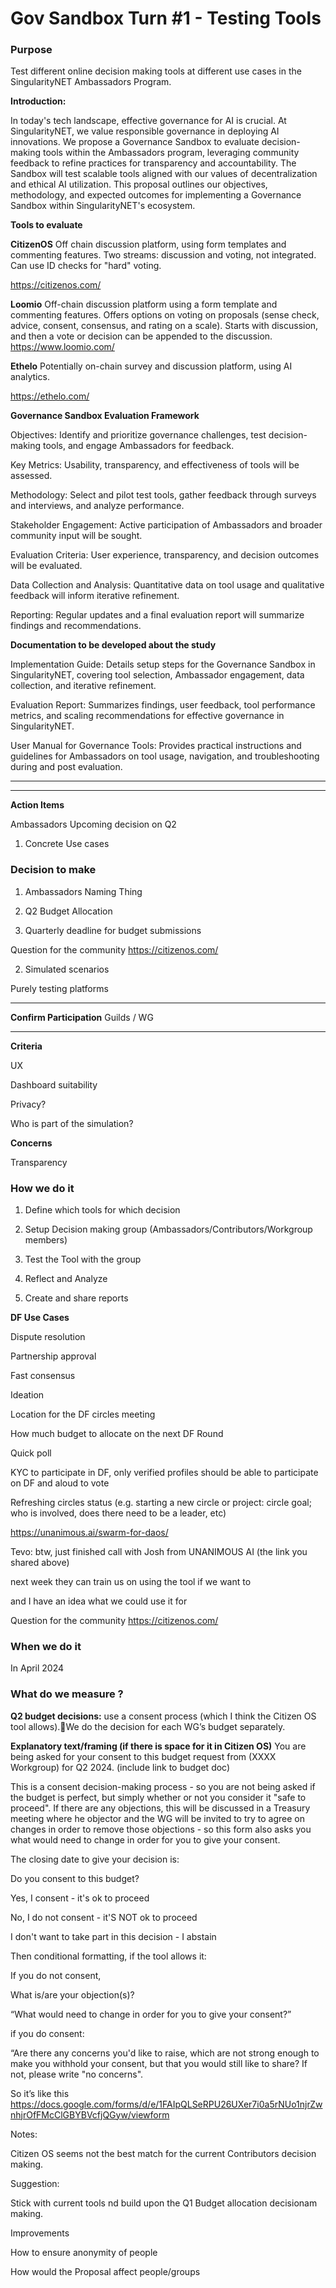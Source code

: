 # Gov Sandbox Turn #1 - Testing Tools



### Purpose

Test different online decision making tools at different use cases in the SingularityNET Ambassadors Program.



**Introduction:**

In today's tech landscape, effective governance for AI is crucial. At SingularityNET, we value responsible governance in deploying AI innovations. We propose a Governance Sandbox to evaluate decision-making tools within the Ambassadors program, leveraging community feedback to refine practices for transparency and accountability. The Sandbox will test scalable tools aligned with our values of decentralization and ethical AI utilization. This proposal outlines our objectives, methodology, and expected outcomes for implementing a Governance Sandbox within SingularityNET's ecosystem.





**Tools to evaluate**



**CitizenOS** Off chain discussion platform, using form templates and commenting features. Two streams: discussion and voting, not integrated. Can use ID checks for "hard" voting.

https://citizenos.com/



**Loomio** Off-chain discussion platform using a form template and commenting features. Offers options on voting on proposals (sense check, advice, consent, consensus, and rating on a scale). Starts with discussion, and then a vote or decision can be appended to the discussion. https://www.loomio.com/



**Ethelo** Potentially on-chain survey and discussion platform, using AI analytics.

https://ethelo.com/



**Governance Sandbox Evaluation Framework**

Objectives: Identify and prioritize governance challenges, test decision-making tools, and engage Ambassadors for feedback.

Key Metrics: Usability, transparency, and effectiveness of tools will be assessed.

Methodology: Select and pilot test tools, gather feedback through surveys and interviews, and analyze performance.

Stakeholder Engagement: Active participation of Ambassadors and broader community input will be sought.

Evaluation Criteria: User experience, transparency, and decision outcomes will be evaluated.

Data Collection and Analysis: Quantitative data on tool usage and qualitative feedback will inform iterative refinement.

Reporting: Regular updates and a final evaluation report will summarize findings and recommendations.



**Documentation to be developed about the study**



Implementation Guide: Details setup steps for the Governance Sandbox in SingularityNET, covering tool selection, Ambassador engagement, data collection, and iterative refinement.

Evaluation Report: Summarizes findings, user feedback, tool performance metrics, and scaling recommendations for effective governance in SingularityNET.

User Manual for Governance Tools: Provides practical instructions and guidelines for Ambassadors on tool usage, navigation, and troubleshooting during and post evaluation.

****

****

**Action Items**

Ambassadors Upcoming decision on Q2



1. Concrete Use cases

### Decision to make

1) Ambassadors Naming Thing

2) Q2 Budget Allocation

3) Quarterly deadline for budget submissions



Question for the community https://citizenos.com/





2. Simulated scenarios

Purely testing platforms

****

**Confirm Participation** Guilds / WG







****

**Criteria**

UX

Dashboard suitability

Privacy?

Who is part of the simulation?



**Concerns**

Transparency



### How we do it

1) Define which tools for which decision

2) Setup Decision making group (Ambassadors/Contributors/Workgroup members)

3) Test the Tool with the group

4) Reflect and Analyze

5) Create and share reports







**DF Use Cases**

Dispute resolution

Partnership approval

Fast consensus

Ideation

Location for the DF circles meeting

How much budget to allocate on the next DF Round

Quick poll

KYC to participate in DF, only verified profiles should be able to participate on DF and aloud to vote

Refreshing circles status (e.g. starting a new circle or project: circle goal; who is involved, does there need to be a leader, etc)





https://unanimous.ai/swarm-for-daos/



Tevo: btw, just finished call with Josh from UNANIMOUS AI (the link you shared above)



next week they can train us on using the tool if we want to

and I have an idea what we could use it for

Question for the community https://citizenos.com/



### When we do it

In April 2024



### What do we measure ?



**Q2 budget decisions:** use a consent process (which I think the Citizen OS tool allows).We do the decision for each WG’s budget separately.



**Explanatory text/framing (if there is space for it in Citizen OS)**  You are being asked for your consent to this budget request from (XXXX Workgroup) for Q2 2024. (include link to budget doc)



This is a consent decision-making process - so you are not being asked if the budget is perfect, but simply whether or not you consider it "safe to proceed".  If there are any objections, this will be discussed in a Treasury meeting where he objector and the WG will be invited to try to agree on changes in order to remove those objections - so this form also asks you what would need to change in order for you to give your consent.



The closing date to give your decision is:



Do you consent to this budget?

Yes, I consent - it's ok to proceed

No, I do not consent - it'S NOT ok to proceed

I don't want to take part in this decision - I abstain



Then conditional formatting, if the tool allows it:

If you do not consent,

What is/are your objection(s)?

“What would need to change in order for you to give your consent?”



if you do consent:

“Are there any concerns you'd like to raise, which are not strong enough to make you withhold your consent, but that you would still like to share? If not, please write "no concerns".



So it’s like this https://docs.google.com/forms/d/e/1FAIpQLSeRPU26UXer7i0a5rNUo1njrZwnhjrOfFMcClGBYBVcfjQGyw/viewform







Notes:

Citizen OS seems not the best match for the current Contributors decision making.

Suggestion:

Stick with current tools nd build upon the Q1 Budget allocation decisionam making.



Improvements

How to ensure anonymity of people

How would the Proposal affect people/groups



